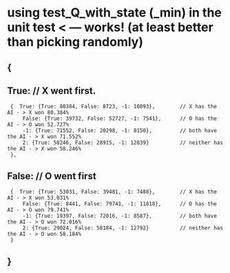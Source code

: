 # using test_Q_with_state (_min) in the unit test < — works! (at least better than picking randomly)
## {
 ## True: 														// X went first.
	 {	True: {True: 80384, False: 8723, -1: 10893}, 		// X has the AI - > X won 80.384%
		 False: {True: 39732, False: 52727, -1: 7541},		// O has the AI - > O won 52.727%
		 -1: {True: 71552, False: 20298, -1: 8150},			// both have the AI - > X won 71.552%		
		 2: {True: 58246, False: 28915, -1: 12839}			// neither has the AI - > X won 58.246%
	 },
## False: 														// O went first
	 {	True: {True: 53031, False: 39481, -1: 7488}, 		// X has the AI - > X won 53.031%
		 False: {True: 8441, False: 79741, -1: 11818},		// O has the AI - > O won 79.741%
		 -1: {True: 19397, False: 72016, -1: 8587},			// both have the AI - > O won 72.016%		
		 2: {True: 29024, False: 58184, -1: 12792}			// neither has the AI - > O won 58.184%
	 }
## }
